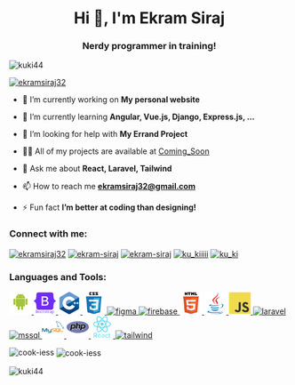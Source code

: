 
<h1 align="center">Hi 👋, I'm Ekram Siraj</h1>
<h3 align="center">Nerdy programmer in training!</h3>



<p align="left"> <img src="https://komarev.com/ghpvc/?username=kuki44&label=Profile%20views&color=0e75b6&style=flat" alt="kuki44" /> </p>

<p align="left"> <a href="https://twitter.com/ekramsiraj32" target="blank"><img src="https://img.shields.io/twitter/follow/ekramsiraj32?logo=twitter&style=for-the-badge" alt="ekramsiraj32" /></a> </p>

- 🔭 I’m currently working on **My personal website**

- 🌱 I’m currently learning **Angular, Vue.js, Django, Express.js, ...**

- 🤝 I’m looking for help with **My Errand Project**

- 👨‍💻 All of my projects are available at [Coming_Soon](Coming_Soon)

- 💬 Ask me about **React, Laravel, Tailwind**

- 📫 How to reach me **ekramsiraj32@gmail.com**

- ⚡ Fun fact **I’m better at coding than designing!**

<h3 align="left">Connect with me:</h3>
<p align="left">
<a href="https://twitter.com/ekramsiraj32" target="blank"><img align="center" src="https://raw.githubusercontent.com/rahuldkjain/github-profile-readme-generator/master/src/images/icons/Social/twitter.svg" alt="ekramsiraj32" height="30" width="40" /></a>
<a href="https://linkedin.com/in/ekram-siraj" target="blank"><img align="center" src="https://raw.githubusercontent.com/rahuldkjain/github-profile-readme-generator/master/src/images/icons/Social/linked-in-alt.svg" alt="ekram-siraj" height="30" width="40" /></a>
<a href="https://stackoverflow.com/users/ekram-siraj" target="blank"><img align="center" src="https://raw.githubusercontent.com/rahuldkjain/github-profile-readme-generator/master/src/images/icons/Social/stack-overflow.svg" alt="ekram-siraj" height="30" width="40" /></a>
<a href="https://instagram.com/ku_kiiiii" target="blank"><img align="center" src="https://raw.githubusercontent.com/rahuldkjain/github-profile-readme-generator/master/src/images/icons/Social/instagram.svg" alt="ku_kiiiii" height="30" width="40" /></a>
<a href="https://www.leetcode.com/ku_ki" target="blank"><img align="center" src="https://raw.githubusercontent.com/rahuldkjain/github-profile-readme-generator/master/src/images/icons/Social/leet-code.svg" alt="ku_ki" height="30" width="40" /></a>
</p>

<h3 align="left">Languages and Tools:</h3>
<p align="left"> <a href="https://developer.android.com" target="_blank" rel="noreferrer"> <img src="https://raw.githubusercontent.com/devicons/devicon/master/icons/android/android-original-wordmark.svg" alt="android" width="40" height="40"/> </a> <a href="https://getbootstrap.com" target="_blank" rel="noreferrer"> <img src="https://raw.githubusercontent.com/devicons/devicon/master/icons/bootstrap/bootstrap-plain-wordmark.svg" alt="bootstrap" width="40" height="40"/> </a> <a href="https://www.w3schools.com/cpp/" target="_blank" rel="noreferrer"> <img src="https://raw.githubusercontent.com/devicons/devicon/master/icons/cplusplus/cplusplus-original.svg" alt="cplusplus" width="40" height="40"/> </a> <a href="https://www.w3schools.com/css/" target="_blank" rel="noreferrer"> <img src="https://raw.githubusercontent.com/devicons/devicon/master/icons/css3/css3-original-wordmark.svg" alt="css3" width="40" height="40"/> </a> <a href="https://www.figma.com/" target="_blank" rel="noreferrer"> <img src="https://www.vectorlogo.zone/logos/figma/figma-icon.svg" alt="figma" width="40" height="40"/> </a> <a href="https://firebase.google.com/" target="_blank" rel="noreferrer"> <img src="https://www.vectorlogo.zone/logos/firebase/firebase-icon.svg" alt="firebase" width="40" height="40"/> </a> <a href="https://www.w3.org/html/" target="_blank" rel="noreferrer"> <img src="https://raw.githubusercontent.com/devicons/devicon/master/icons/html5/html5-original-wordmark.svg" alt="html5" width="40" height="40"/> </a> <a href="https://www.java.com" target="_blank" rel="noreferrer"> <img src="https://raw.githubusercontent.com/devicons/devicon/master/icons/java/java-original.svg" alt="java" width="40" height="40"/> </a> <a href="https://developer.mozilla.org/en-US/docs/Web/JavaScript" target="_blank" rel="noreferrer"> <img src="https://raw.githubusercontent.com/devicons/devicon/master/icons/javascript/javascript-original.svg" alt="javascript" width="40" height="40"/> </a> <a href="https://laravel.com/" target="_blank" rel="noreferrer"> <img src="https://upload.wikimedia.org/wikipedia/commons/thumb/9/9a/Laravel.svg/1969px-Laravel.svg.png" alt="laravel" width="40" height="40"/> </a> <a href="https://www.microsoft.com/en-us/sql-server" target="_blank" rel="noreferrer"> <img src="https://www.svgrepo.com/show/303229/microsoft-sql-server-logo.svg" alt="mssql" width="40" height="40"/> </a> <a href="https://www.mysql.com/" target="_blank" rel="noreferrer"> <img src="https://raw.githubusercontent.com/devicons/devicon/master/icons/mysql/mysql-original-wordmark.svg" alt="mysql" width="40" height="40"/> </a> <a href="https://www.php.net" target="_blank" rel="noreferrer"> <img src="https://raw.githubusercontent.com/devicons/devicon/master/icons/php/php-original.svg" alt="php" width="40" height="40"/> </a> <a href="https://reactjs.org/" target="_blank" rel="noreferrer"> <img src="https://raw.githubusercontent.com/devicons/devicon/master/icons/react/react-original-wordmark.svg" alt="react" width="40" height="40"/> </a> <a href="https://tailwindcss.com/" target="_blank" rel="noreferrer"> <img src="https://www.vectorlogo.zone/logos/tailwindcss/tailwindcss-icon.svg" alt="tailwind" width="40" height="40"/> </a> </p>

<p><img align="left" src="https://github-readme-stats.vercel.app/api/top-langs?username=cook-iess&show_icons=true&locale=en&layout=compact" alt="cook-iess" /></p>

<p>&nbsp;<img align="center" src="https://github-readme-stats.vercel.app/api?username=cook-iess&show_icons=true&locale=en" alt="cook-iess" /></p>

<p><img align="center" src="https://github-readme-streak-stats.herokuapp.com/?user=cook-iess&" alt="kuki44" /></p>
